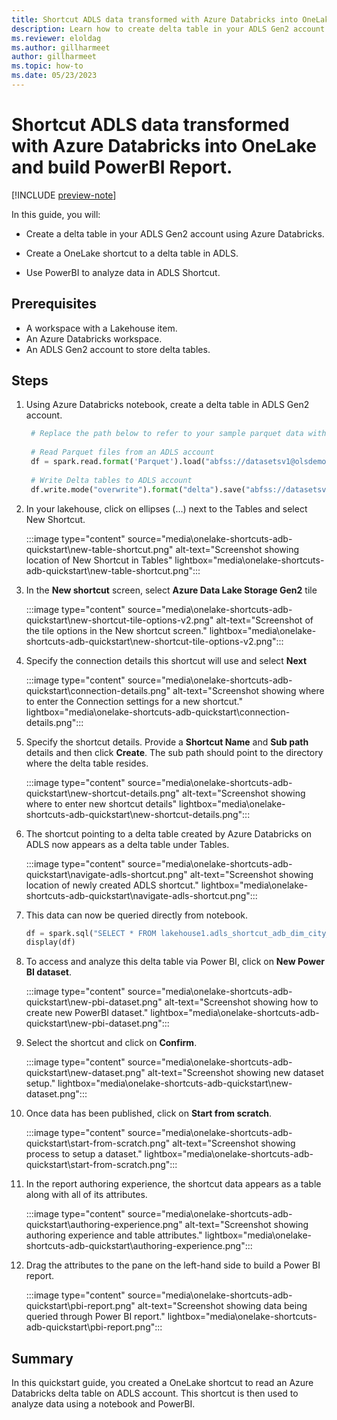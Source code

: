 ```yaml
---
title: Shortcut ADLS data transformed with Azure Databricks into OneLake and build PowerBI Report
description: Learn how to create delta table in your ADLS Gen2 account using Azure databricks , create shortcut to access that delta table and then build PowerBI Report.
ms.reviewer: eloldag
ms.author: gillharmeet
author: gillharmeet
ms.topic: how-to
ms.date: 05/23/2023
---
```


# Shortcut ADLS data transformed with Azure Databricks into OneLake and build PowerBI Report.

[!INCLUDE [preview-note](../includes/preview-note.md)]

In this guide, you will:

- Create a delta table in your ADLS Gen2 account using Azure Databricks.

- Create a OneLake shortcut to a delta table in ADLS.

- Use PowerBI to analyze data in ADLS Shortcut.

## Prerequisites

- A workspace with a Lakehouse item.
- An Azure Databricks workspace.
- An ADLS Gen2 account to store delta tables.

## Steps

1. Using Azure Databricks notebook, create a delta table in ADLS Gen2 account.

   ```python
    # Replace the path below to refer to your sample parquet data with this syntax "abfss://<storage name>@<container name>.dfs.core.windows.net/<filepath>"
    
    # Read Parquet files from an ADLS account
    df = spark.read.format('Parquet').load("abfss://datasetsv1@olsdemo.dfs.core.windows.net/demo/full/dimension_city/")
    
    # Write Delta tables to ADLS account
    df.write.mode("overwrite").format("delta").save("abfss://datasetsv1@olsdemo.dfs.core.windows.net/demo/adb_dim_city_delta/")
   ```

1. In your lakehouse, click on ellipses (…) next to the Tables and select New Shortcut.

    :::image type="content" source="media\onelake-shortcuts-adb-quickstart\new-table-shortcut.png" alt-text="Screenshot showing location of New Shortcut in Tables" lightbox="media\onelake-shortcuts-adb-quickstart\new-table-shortcut.png":::

1. In the **New shortcut** screen, select **Azure Data Lake Storage Gen2** tile

   :::image type="content" source="media\onelake-shortcuts-adb-quickstart\new-shortcut-tile-options-v2.png" alt-text="Screenshot of the tile options in the New shortcut screen." lightbox="media\onelake-shortcuts-adb-quickstart\new-shortcut-tile-options-v2.png":::

1. Specify the connection details this shortcut will use and select **Next**

   :::image type="content" source="media\onelake-shortcuts-adb-quickstart\connection-details.png" alt-text="Screenshot showing where to enter the Connection settings for a new shortcut." lightbox="media\onelake-shortcuts-adb-quickstart\connection-details.png":::

1. Specify the shortcut details. Provide a **Shortcut Name** and **Sub path** details and then click **Create**. The sub path should point to the directory where the delta table resides.

   :::image type="content" source="media\onelake-shortcuts-adb-quickstart\new-shortcut-details.png" alt-text="Screenshot showing where to enter new shortcut details" lightbox="media\onelake-shortcuts-adb-quickstart\new-shortcut-details.png":::

1. The shortcut pointing to a delta table created by Azure Databricks on ADLS now appears as a delta table under Tables.

     :::image type="content" source="media\onelake-shortcuts-adb-quickstart\navigate-adls-shortcut.png" alt-text="Screenshot showing location of newly created ADLS shortcut." lightbox="media\onelake-shortcuts-adb-quickstart\navigate-adls-shortcut.png":::

1. This data can now be queried directly from notebook.

   ```python
   df = spark.sql("SELECT * FROM lakehouse1.adls_shortcut_adb_dim_city_delta LIMIT 1000")
   display(df)
   ```

1. To access and analyze this delta table via Power BI, click on **New Power BI dataset**.

    :::image type="content" source="media\onelake-shortcuts-adb-quickstart\new-pbi-dataset.png" alt-text="Screenshot showing how to create new PowerBI dataset." lightbox="media\onelake-shortcuts-adb-quickstart\new-pbi-dataset.png":::

1. Select the shortcut and click on **Confirm**.

    :::image type="content" source="media\onelake-shortcuts-adb-quickstart\new-dataset.png" alt-text="Screenshot showing new dataset setup." lightbox="media\onelake-shortcuts-adb-quickstart\new-dataset.png":::

1. Once data has been published, click on **Start from scratch**.

    :::image type="content" source="media\onelake-shortcuts-adb-quickstart\start-from-scratch.png" alt-text="Screenshot showing process to setup a dataset." lightbox="media\onelake-shortcuts-adb-quickstart\start-from-scratch.png":::

1. In the report authoring experience, the shortcut data appears as a table along with all of its attributes.

    :::image type="content" source="media\onelake-shortcuts-adb-quickstart\authoring-experience.png" alt-text="Screenshot showing authoring experience and table attributes." lightbox="media\onelake-shortcuts-adb-quickstart\authoring-experience.png":::

1. Drag the attributes to the pane on the left-hand side to build a Power BI report.

    :::image type="content" source="media\onelake-shortcuts-adb-quickstart\pbi-report.png" alt-text="Screenshot showing data being queried through Power BI report." lightbox="media\onelake-shortcuts-adb-quickstart\pbi-report.png":::

## Summary

In this quickstart guide, you created a OneLake shortcut to read an Azure Databricks delta table on ADLS account. This shortcut is then used to analyze data using a notebook and PowerBI.

